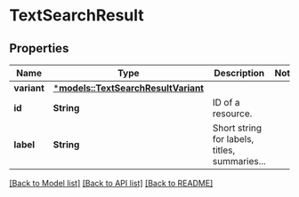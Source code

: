 # TextSearchResult

## Properties
Name | Type | Description | Notes
------------ | ------------- | ------------- | -------------
**variant** | [***models::TextSearchResultVariant**](textSearchResultVariant.md) |  | 
**id** | **String** | ID of a resource. | 
**label** | **String** | Short string for labels, titles, summaries... | 

[[Back to Model list]](../README.md#documentation-for-models) [[Back to API list]](../README.md#documentation-for-api-endpoints) [[Back to README]](../README.md)


